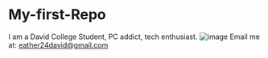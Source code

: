 # My-first-Repo
I am a David College Student, PC addict, tech enthusiast.
![image](https://github.com/user-attachments/assets/f3b94035-13ac-4fe9-93cb-a8f69cd7e82d)
Email me at: eather24david@gmail.com
